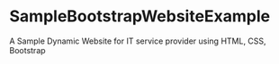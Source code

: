 # SampleBootstrapWebsiteExample
A Sample Dynamic Website for IT service provider using HTML, CSS, Bootstrap
